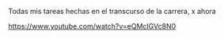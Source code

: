 Todas mis tareas hechas en el transcurso de la carrera, x ahora


https://www.youtube.com/watch?v=eQMcIGVc8N0
